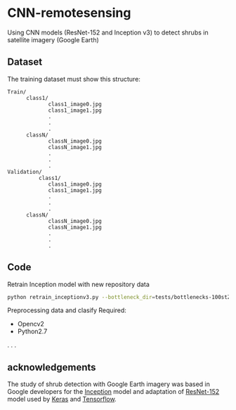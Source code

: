 # CNN-remotesensing

Using CNN models (ResNet-152 and Inception v3) to detect shrubs in satellite imagery (Google Earth)

## Dataset
The training dataset must show this structure:
```
Train/
      class1/
             class1_image0.jpg
             class1_image1.jpg
             .
             .
             .
      classN/
             classN_image0.jpg
             classN_image1.jpg
             .
             .
             .
Validation/
          class1/
             class1_image0.jpg
             class1_image1.jpg
             .
             .
             .
      classN/
             classN_image0.jpg
             classN_image1.jpg
             .
             .
             .
```  

## Code
Retrain Inception model with new repository data
```bash
python retrain_inceptionv3.py --bottleneck_dir=tests/bottlenecks-100stZ_S-105-299 --how_many_training_steps 100 --model_dir=inception --output_graph=tests/retrained_graph-100stZ_S-105-299.pb --output_labels=tests/retrained_labels-100stZ_S-105-299.txt --image_dir=datasets/
```
Preprocessing data and clasify
Required:
- Opencv2
- Python2.7

.
.
.

## acknowledgements
The study of shrub detection with Google Earth imagery was based in Google developers for the [Inception](https://codelabs.developers.google.com/codelabs/tensorflow-for-poets-2) model and adaptation of [ResNet-152](https://gist.github.com/flyyufelix/7e2eafb149f72f4d38dd661882c554a6) model used by [Keras]( https://keras.io) and [Tensorflow](https://www.tensorflow.org/).
